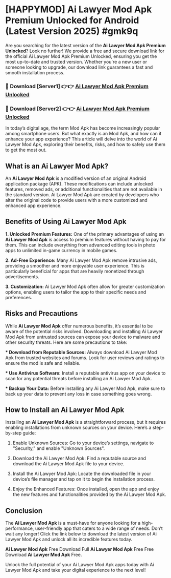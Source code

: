 # [HAPPYMOD] Ai Lawyer Mod Apk Premium Unlocked for Android (Latest Version 2025) #gmk9q

Are you searching for the latest version of the <strong>Ai Lawyer Mod Apk Premium Unlocked</strong>? Look no further! We provide a free and secure download link for the official Ai Lawyer Mod Apk Premium Unlocked, ensuring you get the most up-to-date and trusted version. Whether you're a new user or someone looking to upgrade, our download link guarantees a fast and smooth installation process.


<h3>🔴 Download [Server1] 👉👉 <a href="https://appsnew.pages.dev?q=Ai+Lawyer+Mod+Apk">Ai Lawyer Mod Apk Premium Unlocked</a></h3>

<h3>🔴 Download [Server2] 👉👉 <a href="https://appsnew.pages.dev?q=Ai+Lawyer+Mod+Apk">Ai Lawyer Mod Apk Premium Unlocked</a></h3>


In today’s digital age, the term Mod Apk has become increasingly popular among smartphone users. But what exactly is an Mod Apk, and how can it enhance your app experience? This article will delve into the world of Ai Lawyer Mod Apk, exploring their benefits, risks, and how to safely use them to get the most out.


<h2>What is an Ai Lawyer Mod Apk?</h2>

An <strong>Ai Lawyer Mod Apk</strong> is a modified version of an original Android application package (APK). These modifications can include unlocked features, removed ads, or additional functionalities that are not available in the standard version. Ai Lawyer Mod Apk are created by developers who alter the original code to provide users with a more customized and enhanced app experience.


<h2>Benefits of Using Ai Lawyer Mod Apk</h2>

<strong> 1. Unlocked Premium Features:</strong> One of the primary advantages of using an <strong>Ai Lawyer Mod Apk</strong> is access to premium features without having to pay for them. This can include everything from advanced editing tools in photo apps to unlimited in-game currency in mobile games.

<strong> 2. Ad-Free Experience:</strong> Many Ai Lawyer Mod Apk remove intrusive ads, providing a smoother and more enjoyable user experience. This is particularly beneficial for apps that are heavily monetized through advertisements.

<strong> 3. Customization:</strong> Ai Lawyer Mod Apk often allow for greater customization options, enabling users to tailor the app to their specific needs and preferences.


<h2>Risks and Precautions</h2>

While <strong>Ai Lawyer Mod Apk</strong> offer numerous benefits, it’s essential to be aware of the potential risks involved. Downloading and installing Ai Lawyer Mod Apk from untrusted sources can expose your device to malware and other security threats. Here are some precautions to take:

<strong> * Download from Reputable Sources:</strong> Always download Ai Lawyer Mod Apk from trusted websites and forums. Look for user reviews and ratings to ensure the mod is safe and reliable.

<strong> * Use Antivirus Software:</strong> Install a reputable antivirus app on your device to scan for any potential threats before installing an Ai Lawyer Mod Apk.

<strong> * Backup Your Data:</strong> Before installing any Ai Lawyer Mod Apk, make sure to back up your data to prevent any loss in case something goes wrong.


<h2>How to Install an Ai Lawyer Mod Apk</h2>

Installing an <strong>Ai Lawyer Mod Apk</strong> is a straightforward process, but it requires enabling installations from unknown sources on your device. Here’s a step-by-step guide:

 1. Enable Unknown Sources: Go to your device’s settings, navigate to "Security," and enable "Unknown Sources".

 2. Download the Ai Lawyer Mod Apk: Find a reputable source and download the Ai Lawyer Mod Apk file to your device.

 3. Install the Ai Lawyer Mod Apk: Locate the downloaded file in your device’s file manager and tap on it to begin the installation process.

 4. Enjoy the Enhanced Features: Once installed, open the app and enjoy the new features and functionalities provided by the Ai Lawyer Mod Apk.


<h2><strong>Conclusion</strong></h2>

The <strong>Ai Lawyer Mod Apk</strong> is a must-have for anyone looking for a high-performance, user-friendly app that caters to a wide range of needs. Don’t wait any longer! Click the link below to download the latest version of Ai Lawyer Mod Apk and unlock all its incredible features today.

<strong>Ai Lawyer Mod Apk</strong> Free Download Full <strong>Ai Lawyer Mod Apk</strong> Free Free Download <strong>Ai Lawyer Mod Apk</strong> Free.

Unlock the full potential of your Ai Lawyer Mod Apk apps today with Ai Lawyer Mod Apk and take your digital experience to the next level!